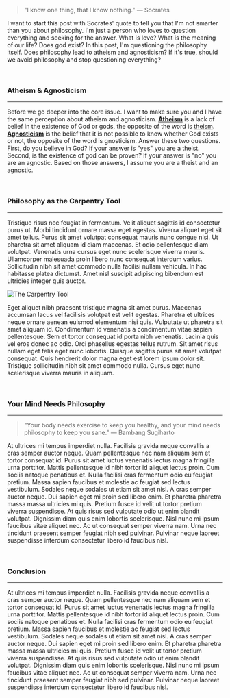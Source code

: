 > "I know one thing, that I know nothing." ― Socrates

I want to start this post with Socrates' quote to tell you that I'm not smarter than you about philosophy. I'm just a person who loves to question everything and seeking for the answer. What is love? What is the meaning of our life? Does god exist? In this post, I'm questioning the philosophy itself. Does philosophy lead to atheism and agnosticism? If it's true, should we avoid philosophy and stop questioning everything?

&nbsp;

### Atheism & Agnosticism

---

Before we go deeper into the core issue. I want to make sure you and I have the same perception about atheism and agnosticism. [**Atheism**](https://www.oxfordlearnersdictionaries.com/definition/english/atheism?q=atheism) is a lack of belief in the existence of God or gods, the opposite of the word is [theism](https://www.oxfordlearnersdictionaries.com/definition/english/theism). [**Agnosticism**](https://www.oxfordlearnersdictionaries.com/definition/english/agnosticism?q=agnosticism) is the belief that it is not possible to know whether God exists or not, the opposite of the word is gnosticism. Answer these two questions. First, do you believe in God? If your answer is "yes" you are a theist. Second, is the existence of god can be proven? If your answer is "no" you are an agnostic. Based on those answers, I assume you are a theist and an agnostic.

&nbsp;

### Philosophy as the Carpentry Tool

---

Tristique risus nec feugiat in fermentum. Velit aliquet sagittis id consectetur purus ut. Morbi tincidunt ornare massa eget egestas. Viverra aliquet eget sit amet tellus. Purus sit amet volutpat consequat mauris nunc congue nisi. Ut pharetra sit amet aliquam id diam maecenas. Et odio pellentesque diam volutpat. Venenatis urna cursus eget nunc scelerisque viverra mauris. Ullamcorper malesuada proin libero nunc consequat interdum varius. Sollicitudin nibh sit amet commodo nulla facilisi nullam vehicula. In hac habitasse platea dictumst. Amet nisl suscipit adipiscing bibendum est ultricies integer quis auctor.

![The Carpentry Tool](https://images.unsplash.com/photo-1508873535684-277a3cbcc4e8?ixlib=rb-1.2.1&ixid=MnwxMjA3fDB8MHxwaG90by1wYWdlfHx8fGVufDB8fHx8&auto=format&fit=crop&w=1170&q=80)

Eget aliquet nibh praesent tristique magna sit amet purus. Maecenas accumsan lacus vel facilisis volutpat est velit egestas. Pharetra et ultrices neque ornare aenean euismod elementum nisi quis. Vulputate ut pharetra sit amet aliquam id. Condimentum id venenatis a condimentum vitae sapien pellentesque. Sem et tortor consequat id porta nibh venenatis. Lacinia quis vel eros donec ac odio. Orci phasellus egestas tellus rutrum. Sit amet risus nullam eget felis eget nunc lobortis. Quisque sagittis purus sit amet volutpat consequat. Quis hendrerit dolor magna eget est lorem ipsum dolor sit. Tristique sollicitudin nibh sit amet commodo nulla. Cursus eget nunc scelerisque viverra mauris in aliquam.

&nbsp;

### Your Mind Needs Philosophy

---

> "Your body needs exercise to keep you healthy, and your mind needs philosophy to keep you sane." ― Bambang Sugiharto

At ultrices mi tempus imperdiet nulla. Facilisis gravida neque convallis a cras semper auctor neque. Quam pellentesque nec nam aliquam sem et tortor consequat id. Purus sit amet luctus venenatis lectus magna fringilla urna porttitor. Mattis pellentesque id nibh tortor id aliquet lectus proin. Cum sociis natoque penatibus et. Nulla facilisi cras fermentum odio eu feugiat pretium. Massa sapien faucibus et molestie ac feugiat sed lectus vestibulum. Sodales neque sodales ut etiam sit amet nisl. A cras semper auctor neque. Dui sapien eget mi proin sed libero enim. Et pharetra pharetra massa massa ultricies mi quis. Pretium fusce id velit ut tortor pretium viverra suspendisse. At quis risus sed vulputate odio ut enim blandit volutpat. Dignissim diam quis enim lobortis scelerisque. Nisl nunc mi ipsum faucibus vitae aliquet nec. Ac ut consequat semper viverra nam. Urna nec tincidunt praesent semper feugiat nibh sed pulvinar. Pulvinar neque laoreet suspendisse interdum consectetur libero id faucibus nisl.

&nbsp;

### Conclusion

---

At ultrices mi tempus imperdiet nulla. Facilisis gravida neque convallis a cras semper auctor neque. Quam pellentesque nec nam aliquam sem et tortor consequat id. Purus sit amet luctus venenatis lectus magna fringilla urna porttitor. Mattis pellentesque id nibh tortor id aliquet lectus proin. Cum sociis natoque penatibus et. Nulla facilisi cras fermentum odio eu feugiat pretium. Massa sapien faucibus et molestie ac feugiat sed lectus vestibulum. Sodales neque sodales ut etiam sit amet nisl. A cras semper auctor neque. Dui sapien eget mi proin sed libero enim. Et pharetra pharetra massa massa ultricies mi quis. Pretium fusce id velit ut tortor pretium viverra suspendisse. At quis risus sed vulputate odio ut enim blandit volutpat. Dignissim diam quis enim lobortis scelerisque. Nisl nunc mi ipsum faucibus vitae aliquet nec. Ac ut consequat semper viverra nam. Urna nec tincidunt praesent semper feugiat nibh sed pulvinar. Pulvinar neque laoreet suspendisse interdum consectetur libero id faucibus nisl.
